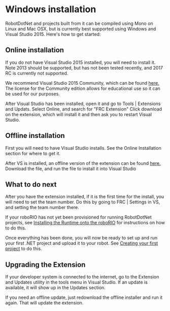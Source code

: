 # Windows installation

RobotDotNet and projects built from it can be compiled using Mono on Linux and Mac OSX, but is currently best supported using Windows and Visual Studio 2015. Here's how to get started:

## Online installation
If you do not have Visual Studio 2015 installed, you will need to install it. Note 2013 should be supported, but has not been tested recently, and 2017 RC is currently not supported.

We recommend Visual Studio 2015 Community, which can be found [here.](https://www.visualstudio.com/vs/) The license for the Community edition allows for educational use so it can be used for our purposes.

After Visual Studio has been installed, open it and go to Tools | Extensions and Updats. Select Online, and search for "FRC Extension" Click download on the extension, which will install it and then ask you to restart Visual Studio.

## Offline installation
First you will need to have Visual Studio installs. See the Online Installation section for where to get it.

After VS is installed, an offline version of the extension can be found [here.](https://marketplace.visualstudio.com/items?itemName=RobotDotNet.FRCExtension) Download the file, and run the file to install it into Visual Studio

## What to do next
After you have the extension installed, if it is the first time for the install, you will need to set the team number. Do this by going to FRC | Settings in VS, and setting the team number there.

If your roboRIO has not yet been provisioned for running RobotDotNet projects, see [Installing the Runtime onto the roboRIO](provisioning.md) for instructions on how to do this.

Once everything has been done, you will now be ready to set up and run your first .NET project and upload it to your robot. See [Creating your first project](firstcreate.md) to do this.

## Upgrading the Extension
If your developer system is connected to the internet, go to the Extension and Updates utility in the tools menu in Visual Studio. If an update is available, it will show up in the Updates section.

If you need an offline update, just redownload the offline installer and run it again. That will update the extension.